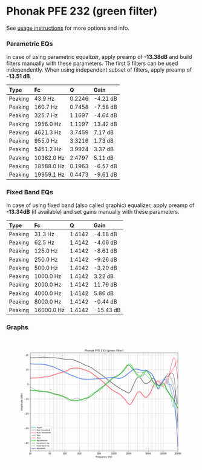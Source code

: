 # Phonak PFE 232 (green filter)
See [usage instructions](https://github.com/jaakkopasanen/AutoEq#usage) for more options and info.

### Parametric EQs
In case of using parametric equalizer, apply preamp of **-13.38dB** and build filters manually
with these parameters. The first 5 filters can be used independently.
When using independent subset of filters, apply preamp of **-13.51 dB**.

| Type    | Fc         |      Q | Gain     |
|:--------|:-----------|:-------|:---------|
| Peaking | 43.9 Hz    | 0.2246 | -4.21 dB |
| Peaking | 160.7 Hz   | 0.7458 | -7.58 dB |
| Peaking | 325.7 Hz   | 1.1697 | -4.64 dB |
| Peaking | 1956.0 Hz  | 1.1197 | 13.42 dB |
| Peaking | 4621.3 Hz  | 3.7459 | 7.17 dB  |
| Peaking | 955.0 Hz   | 3.3216 | 1.73 dB  |
| Peaking | 5451.2 Hz  | 3.9924 | 3.37 dB  |
| Peaking | 10362.0 Hz | 2.4797 | 5.11 dB  |
| Peaking | 18588.0 Hz | 0.1963 | -6.57 dB |
| Peaking | 19959.1 Hz | 0.4473 | -9.61 dB |

### Fixed Band EQs
In case of using fixed band (also called graphic) equalizer, apply preamp of **-13.34dB**
(if available) and set gains manually with these parameters.

| Type    | Fc         |      Q | Gain      |
|:--------|:-----------|:-------|:----------|
| Peaking | 31.3 Hz    | 1.4142 | -4.18 dB  |
| Peaking | 62.5 Hz    | 1.4142 | -4.06 dB  |
| Peaking | 125.0 Hz   | 1.4142 | -8.61 dB  |
| Peaking | 250.0 Hz   | 1.4142 | -9.26 dB  |
| Peaking | 500.0 Hz   | 1.4142 | -3.20 dB  |
| Peaking | 1000.0 Hz  | 1.4142 | 3.22 dB   |
| Peaking | 2000.0 Hz  | 1.4142 | 11.79 dB  |
| Peaking | 4000.0 Hz  | 1.4142 | 5.86 dB   |
| Peaking | 8000.0 Hz  | 1.4142 | -0.44 dB  |
| Peaking | 16000.0 Hz | 1.4142 | -15.43 dB |

### Graphs
![](./Phonak%20PFE%20232%20(green%20filter).png)